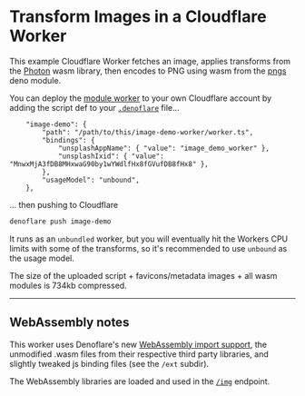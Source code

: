 # Transform Images in a Cloudflare Worker

This example Cloudflare Worker fetches an image, applies transforms from the [Photon](https://silvia-odwyer.github.io/photon/) wasm library, then encodes to PNG using wasm from the [pngs](https://github.com/denosaurs/pngs) deno module.

You can deploy the [module worker](worker.ts) to your own Cloudflare account by adding the script def to your [`.denoflare`](https://denoflare.dev/cli/configuration) file...

```jsonc
    "image-demo": {
        "path": "/path/to/this/image-demo-worker/worker.ts",
        "bindings": {
            "unsplashAppName": { "value": "image_demo_worker" },
            "unsplashIxid": { "value": "MnwxMjA3fDB8MHxwaG90by1wYWdlfHx8fGVufDB8fHx8" },
        },
        "usageModel": "unbound",
    },
```
... then pushing to Cloudflare
```sh
denoflare push image-demo
```

It runs as an `unbundled` worker, but you will eventually hit the Workers CPU limits with some of the transforms, so it's recommended to use `unbound` as the usage model.

The size of the uploaded script + favicons/metadata images + all wasm modules is 734kb compressed.

---
## WebAssembly notes
This worker uses Denoflare's new [WebAssembly import support](https://denoflare.dev/reference/wasm), the unmodified .wasm files from their respective third party libraries, and slightly tweaked js binding files (see the `/ext` subdir).

The WebAssembly libraries are loaded and used in the [`/img`](img.ts) endpoint.

